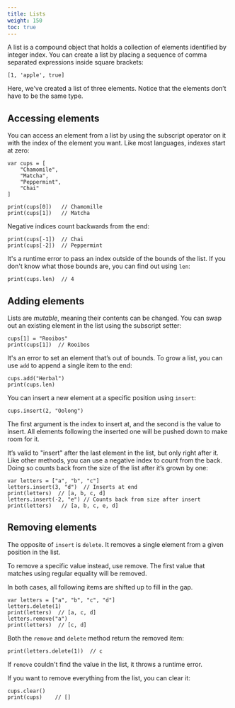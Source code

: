 ```yaml
---
title: Lists
weight: 150
toc: true
---
```


A list is a compound object that holds a collection of elements identified by integer index. You can create a list by placing a sequence of comma separated expressions inside square brackets:

```tea
[1, 'apple', true]
```

Here, we've created a list of three elements. Notice that the elements don’t have to be the same type.

## Accessing elements

You can access an element from a list by using the subscript operator on it with the index of the element you want. Like most languages, indexes start at zero:

```tea
var cups = [
    "Chamomile",
    "Matcha",
    "Peppermint",
    "Chai"
]

print(cups[0])   // Chamomille
print(cups[1])   // Matcha
```

Negative indices count backwards from the end:

```tea
print(cups[-1])  // Chai
print(cups[-2])  // Peppermint
```

It's a runtime error to pass an index outside of the bounds of the list. If you don't know what those bounds are, you can find out using `len`:

```tea
print(cups.len)  // 4
```

## Adding elements

Lists are *mutable*, meaning their contents can be changed. You can swap out an existing element in the list using the subscript setter:

```tea
cups[1] = "Rooibos"
print(cups[1])  // Rooibos
```

It's an error to set an element that’s out of bounds. To grow a list, you can use `add` to append a single item to the end:

```tea
cups.add("Herbal")
print(cups.len)
```

You can insert a new element at a specific position using `insert`:

```tea
cups.insert(2, "Oolong")
```

The first argument is the index to insert at, and the second is the value to insert. All elements following the inserted one will be pushed down to make room for it.

It’s valid to "insert" after the last element in the list, but only right after it. Like other methods, you can use a negative index to count from the back. Doing so counts back from the size of the list after it’s grown by one:

```tea
var letters = ["a", "b", "c"]
letters.insert(3, "d")  // Inserts at end
print(letters)  // [a, b, c, d]
letters.insert(-2, "e") // Counts back from size after insert
print(letters)   // [a, b, c, e, d]
```

## Removing elements

The opposite of `insert` is `delete`. It removes a single element from a given position in the list.

To remove a specific value instead, use remove. The first value that matches using regular equality will be removed.

In both cases, all following items are shifted up to fill in the gap.

```tea
var letters = ["a", "b", "c", "d"]
letters.delete(1)
print(letters)  // [a, c, d]
letters.remove("a")
print(letters)  // [c, d]
```

Both the `remove` and `delete` method return the removed item:

```tea
print(letters.delete(1))  // c
```

If `remove` couldn't find the value in the list, it throws a runtime error.

If you want to remove everything from the list, you can clear it:

```tea
cups.clear()
print(cups)    // []
```